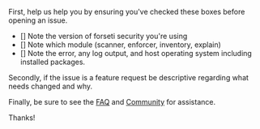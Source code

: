 First, help us help you by ensuring you've checked these boxes before opening
an issue.

- [] Note the version of forseti security you're using
- [] Note which module (scanner, enforcer, inventory, explain)
- [] Note the error, any log output, and host operating system including
installed packages.

Secondly, if the issue is a feature request be descriptive regarding what
needs changed and why.

Finally, be sure to see the [FAQ](forsetisecurity.org/FAQ) and
[Community](forsetisecurity.org/community) for assistance.

Thanks!
